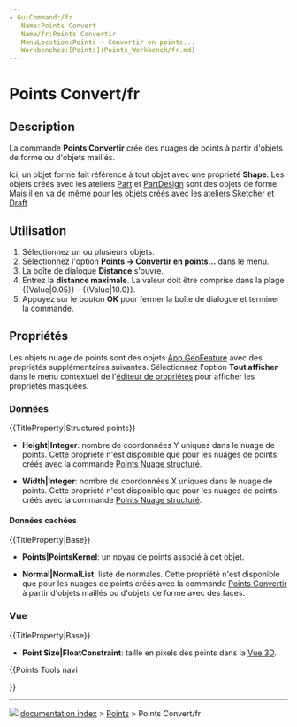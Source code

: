 ```yaml
---
- GuiCommand:/fr
   Name:Points Convert
   Name/fr:Points Convertir
   MenuLocation:Points → Convertir en points...
   Workbenches:[Points](Points_Workbench/fr.md)
---
```


# Points Convert/fr

## Description

La commande **Points Convertir** crée des nuages de points à partir d\'objets de forme ou d\'objets maillés.

Ici, un objet forme fait référence à tout objet avec une propriété **Shape**. Les objets créés avec les ateliers [Part](Part_Workbench/fr.md) et [PartDesign](PartDesign_Workbench/fr.md) sont des objets de forme. Mais il en va de même pour les objets créés avec les ateliers [Sketcher](Sketcher_Workbench/fr.md) et [Draft](Draft_Workbench/fr.md).



## Utilisation

1.  Sélectionnez un ou plusieurs objets.
2.  Sélectionnez l\'option **Points → Convertir en points...** dans le menu.
3.  La boîte de dialogue **Distance** s\'ouvre.
4.  Entrez la **distance maximale**. La valeur doit être comprise dans la plage {{Value|0.05}} - {{Value|10.0}}.
5.  Appuyez sur le bouton **OK** pour fermer la boîte de dialogue et terminer la commande.



## Propriétés

Les objets nuage de points sont des objets [App GeoFeature](App_GeoFeature/fr.md) avec des propriétés supplémentaires suivantes. Sélectionnez l\'option **Tout afficher** dans le menu contextuel de l\'[éditeur de propriétés](Property_editor.md) pour afficher les propriétés masquées.



### Données


{{TitleProperty|Structured points}}

-    **Height|Integer**: nombre de coordonnées Y uniques dans le nuage de points. Cette propriété n\'est disponible que pour les nuages de points créés avec la commande [Points Nuage structuré](Points_Structure/fr.md).

-    **Width|Integer**: nombre de coordonnées X uniques dans le nuage de points. Cette propriété n\'est disponible que pour les nuages de points créés avec la commande [Points Nuage structuré](Points_Structure/fr.md).



#### Données cachées 


{{TitleProperty|Base}}

-    **Points|PointsKernel**: un noyau de points associé à cet objet.

-    **Normal|NormalList**: liste de normales. Cette propriété n\'est disponible que pour les nuages de points créés avec la commande [Points Convertir](Points_Convert/fr.md) à partir d\'objets maillés ou d\'objets de forme avec des faces.



### Vue


{{TitleProperty|Base}}

-    **Point Size|FloatConstraint**: taille en pixels des points dans la [Vue 3D](3D_view/fr.md).





{{Points Tools navi

}}



---
![](images/Button_right.svg) [documentation index](../README.md) > [Points](Points_Workbench.md) > Points Convert/fr
